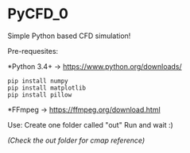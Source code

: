 # PyCFD_0
Simple Python based CFD simulation!

Pre-requesites:

*Python 3.4+ -> https://www.python.org/downloads/

```
pip install numpy
pip install matplotlib
pip install pillow
```
*FFmpeg -> https://ffmpeg.org/download.html

Use:
Create one folder called "out" 
Run and wait :)

*(Check the out folder for cmap reference)*
